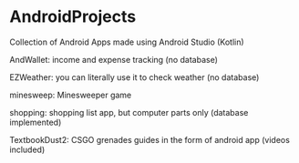 # AndroidProjects
Collection of Android Apps made using Android Studio (Kotlin)

AndWallet: income and expense tracking (no database)

EZWeather: you can literally use it to check weather (no database)

minesweep: Minesweeper game

shopping: shopping list app, but computer parts only (database implemented)

TextbookDust2: CSGO grenades guides in the form of android app (videos included)
